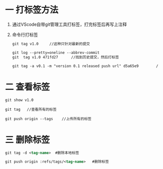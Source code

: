 # 一 打标签方法

1. 通过VScode自带git管理工具打标签，打完标签后再写上注释
2. 命令行打标签

   ```xml
   git tag v1.0     //这种只针对最新的提交

   ```

   ```xml
   git log --pretty=oneline --abbrev-commit
   git  tag v1.0 471fd27      //找到历史提交，然后打标签
   ```

   ```xml
   git tag -a v0.1 -m "version 0.1 released push url" d5a65e9        //边打标签边注释
   ```

# 二 查看标签

```
git show v1.0
```

```
git tag   //查看所有的标签
```

```
git push origin --tags    //上传所有的标签
```

# 三 删除标签

```xml
git tag -d <tag-name>  #删除本地标签
```

```xml
git push origin :refs/tags/<tag-name>   #删除标签
```
